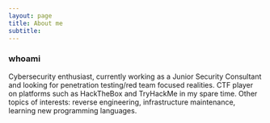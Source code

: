 ```yaml
---
layout: page
title: About me
subtitle: 
---
```


### whoami
Cybersecurity enthusiast, currently working as a Junior Security Consultant
and looking for penetration testing/red team focused realities. CTF player
on platforms such as HackTheBox and TryHackMe in my spare time. Other
topics of interests: reverse engineering, infrastructure maintenance, learning
new programming languages.
